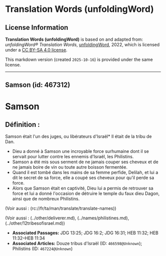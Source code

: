 # Translation Words (unfoldingWord)

## License Information

**Translation Words (unfoldingWord)** is based on and adapted from: _unfoldingWord® Translation Words_, [unfoldingWord](https://unfoldingword.org/utw), 2022, which is licensed under a [CC BY-SA 4.0 license](https://creativecommons.org/licenses/by-sa/4.0/legalcode.en).

This markdown version (created `2025-10-16`) is provided under the same license.



--------------------------------

## Samson (id: 467312)

Samson
======

Définition :
------------

Samson était l'un des juges, ou libérateurs d'Israël\* Il était de la tribu de Dan.

* Dieu a donné à Samson une incroyable force surhumaine dont il se servait pour lutter contre les ennemis d'Israël, les Philistins.
* Samson a été mis sous serment de ne jamais couper ses cheveux et de ne jamais boire de vin ou toute autre boisson fermentée.
* Quand il est tombé dans les mains de sa femme perfide, Delilah, et lui a dit le secret de sa force, elle a coupé ses cheveux pour qu'il perde sa force.
* Alors que Samson était en captivité, Dieu lui a permis de retrouver sa force et lui a donné l'occasion de détruire le temple du faux dieu Dagon, ainsi que de nombreux Philistins.

(Voir aussi : (rc://fr/ta/man/translate/translate\-names))

(Voir aussi : (../other/deliverer.md), (../names/philistines.md), (../other/12tribesofisrael.md))

* **Associated Passages:** JDG 13:25; JDG 16:2; JDG 16:31; HEB 11:32; HEB 11:32–HEB 11:34
* **Associated Articles:** Douze tribus d'Israël (ID: `466598@Unknown`); Philistins (ID: `467224@Unknown`)

